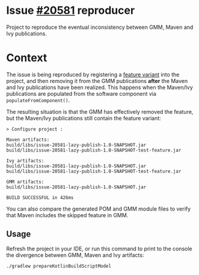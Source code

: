 Issue [#20581](https://github.com/gradle/gradle/issues/20581) reproducer
========================================================================

Project to reproduce the eventual inconsistency between GMM, Maven and Ivy publications.

# Context

The issue is being reproduced by registering a
[feature variant](https://docs.gradle.org/current/userguide/feature_variants.html)
into the project, and then removing it from the GMM publications **after** the Maven and Ivy publications have been
realized. This happens when the Maven/Ivy publications are populated from the software component
via `populateFromComponent()`.

The resulting situation is that the GMM has effectively removed the feature, but the Maven/Ivy publications still
contain the feature variant:

```
> Configure project :

Maven artifacts:
build/libs/issue-20581-lazy-publish-1.0-SNAPSHOT.jar
build/libs/issue-20581-lazy-publish-1.0-SNAPSHOT-test-feature.jar

Ivy artifacts:
build/libs/issue-20581-lazy-publish-1.0-SNAPSHOT.jar
build/libs/issue-20581-lazy-publish-1.0-SNAPSHOT-test-feature.jar

GMM artifacts:
build/libs/issue-20581-lazy-publish-1.0-SNAPSHOT.jar

BUILD SUCCESSFUL in 426ms
```

You can also compare the generated POM and GMM module files to verify that Maven includes the skipped feature in GMM.

## Usage

Refresh the project in your IDE, or run this command to print to the console the divergence between GMM, Maven and Ivy
artifacts:

```shell
./gradlew prepareKotlinBuildScriptModel
```
